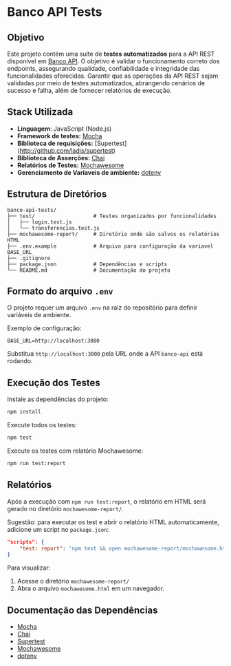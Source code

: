 # Banco API Tests

## Objetivo
Este projeto contém uma suíte de **testes automatizados** para a API REST disponível em [Banco API](https://github.com/juliodelimas/banco-api). 
O objetivo é validar o funcionamento correto dos endpoints, assegurando qualidade, confiabilidade e integridade das funcionalidades oferecidas.
Garantir que as operações da API REST sejam validadas por meio de testes automatizados, abrangendo cenários de sucesso e falha, além de fornecer relatórios de execução.

## Stack Utilizada
- **Linguagem**: JavaScript (Node.js)
- **Framework de testes:** [Mocha](https://mochajs.org/)
- **Biblioteca de requisições:** [Supertest] (http://github.com/ladis/supertest)
- **Biblioteca de Asserções:** [Chai](https://www.chaijs.com/)
- **Relatórios de Testes:** [Mochawesome](http://guihub.com/adamgruber/mochawesome)
- **Gerenciamento de Variaveis de ambiente:** [dotenv](https://github.com/mtdotla/dotenv)

## Estrutura de Diretórios

```
banco-api-tests/
├── test/                   # Testes organizados por funcionalidades
│   ├── login.test.js
│   └── transferencias.test.js
├── mochawesome-report/     # Diretório onde são salvos os relatórios HTML
├── .env.example            # Arquivo para configuração da variavel BASE_URL
├── .gitignore
├── package.json            # Dependências e scripts
└── README.md               # Documentação do projeto
```

## Formato do arquivo `.env`

O projeto requer um arquivo `.env` na raiz do repositório para definir variáveis de ambiente.

Exemplo de configuração:
```
BASE_URL=http://localhost:3000
```

Substitua `http://localhost:3000` pela URL onde a API `banco-api` está rodando.

## Execução dos Testes

Instale as dependências do projeto:
```bash
npm install
```

Execute todos os testes:
```bash
npm test
```

Execute os testes com relatório Mochawesome:
```bash
npm run test:report
```

## Relatórios
Após a execução com `npm run test:report`, o relatório em HTML será gerado no diretório `mochawesome-report/`.

Sugestão: para executar os test e abrir o relatório HTML automaticamente, adicione um script no `package.json`:
```json
"scripts": {
	"test: report": "npm test && open mochawesome-report/mochawesome.html"
}
```

Para visualizar:
1. Acesse o diretório `mochawesome-report/`
2. Abra o arquivo `mochawesome.html` em um navegador.


## Documentação das Dependências
- [Mocha](https://mochajs.org/)
- [Chai](https://www.chaijs.com/)
- [Supertest](https://www.npmjs.com/package/supertest)
- [Mochawesome](https://www.npmjs.com/package/mochawesome)
- [dotenv](https://github.com/mtdotla/dotenv)

